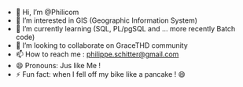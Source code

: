 - 👋 Hi, I’m @Philicom
- 👀 I’m interested in GIS (Geographic Information System)
- 🌱 I’m currently learning (SQL, PL/pgSQL and ... more recently Batch code)
- 💞️ I’m looking to collaborate on GraceTHD community
- 📫 How to reach me : philippe.schitter@gmail.com
- 😄 Pronouns: Jus like Me !
- ⚡ Fun fact: when I fell off my bike like a pancake ! 😄

<!---
Philicom/Philicom is a ✨ special ✨ repository because its `README.md` (this file) appears on your GitHub profile.
You can click the Preview link to take a look at your changes.
--->
